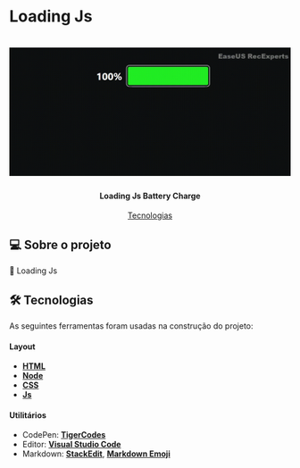 # Loading Js

</p>
<h1 align="center">
    <img alt="Bateria" title="" src="./assets/img/Loading_Js.gif" />
</h1>

<h4 align="center"> 
  Loading Js Battery Charge
</h4>

<p align="center">
 <a href="#-tecnologias">Tecnologias</a> 
</p>

## 💻 Sobre o projeto

🔋 Loading Js 

## 🛠 Tecnologias

As seguintes ferramentas foram usadas na construção do projeto:

#### **Layout**

- **[HTML](https://www.w3schools.com/html/)**
- **[Node](https://nodejs.org/en/)**
- **[CSS](https://www.w3schools.com/css/)**
- **[Js](https://www.w3schools.com/w3js/)**


#### **Utilitários**

- CodePen: **[TigerCodes](https://codepen.io/tigercodes)**
- Editor: **[Visual Studio Code](https://code.visualstudio.com/)**
- Markdown: **[StackEdit](https://stackedit.io/)**, **[Markdown Emoji](https://gist.github.com/rxaviers/7360908)**




